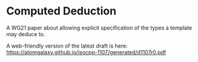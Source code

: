 # Computed Deduction

A WG21 paper about allowing explicit specification of the types a template may deduce to.


A web-friendly version of the latest draft is here:
https://atomgalaxy.github.io/isocpp-1107/generated/d1107r0.pdf
